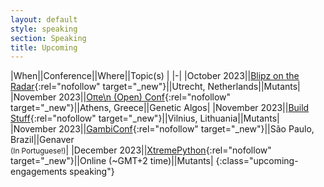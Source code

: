```yaml
---
layout: default
style: speaking
section: Speaking
title: Upcoming
---
```


<!-- I have no definite speaking engagements in the _future_. -->

|When||Conference||Where||Topic(s) |
|-|
|October&nbsp;2023||[Blipz on the Radar](https://www.blipz.io/){:rel="nofollow" target="_new"}||Utrecht, Netherlands||Mutants|
|November&nbsp;2023||[Oπe\n (Open) Conf](https://www.open-conf.gr/){:rel="nofollow" target="_new"}||Athens, Greece||Genetic Algos|
|November&nbsp;2023||[Build Stuff](https://www.buildstuff.events/){:rel="nofollow" target="_new"}||Vilnius, Lithuania||Mutants|
|November&nbsp;2023||[GambiConf](https://gambiconf.dev/){:rel="nofollow" target="_new"}||São Paulo, Brazil||Genaver<br><small>(In Portuguese!)</small>|
|December&nbsp;2023||[XtremePython](https://xtremepython.dev/){:rel="nofollow" target="_new"}||Online (~GMT+2 time)||Mutants|
{:class="upcoming-engagements speaking"}
